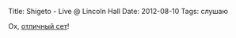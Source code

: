Title: Shigeto - Live @ Lincoln Hall
Date: 2012-08-10
Tags: слушаю

<div class="text">Ох, <a href="http://soundcloud.com/shigeto/shigeto-live-lincoln-hall-7-10">отличный сет</a>!</div>